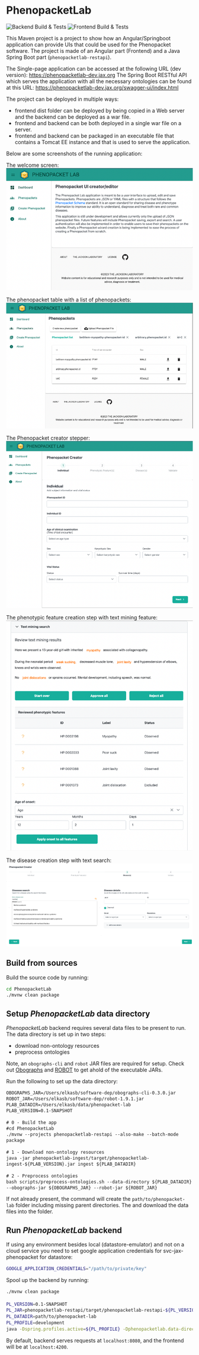 # PhenopacketLab

![Backend Build & Tests](https://github.com/TheJacksonLaboratory/PhenopacketLab/actions/workflows/backend-ci.yml/badge.svg)
![Frontend Build & Tests](https://github.com/TheJacksonLaboratory/PhenopacketLab/actions/workflows/frontend-ci.yml/badge.svg)

This Maven project is a project to show how an Angular/Springboot application can provide UIs that could be used for the Phenopacket software. The project is made of an Angular part (Frontend) and a Java Spring Boot part (`phenopacketlab-restapi`). 

The Single-page application can be accessed at the following URL (dev version): https://phenopacketlab-dev.jax.org
The Spring Boot RESTful API which serves the application with all the necessary ontologies can be found at this URL: https://phenopacketlab-dev.jax.org/swagger-ui/index.html

The project can be deployed in  multiple ways: 
* frontend dist folder can be deployed by being copied in a Web server and the backend can be deployed as a war file.
* frontend and backend can be both deployed in a single war file on a server.
* frontend and backend can be packaged in an executable file that contains a Tomcat EE instance and that is used to serve the application.

Below are some screenshots of the running application:

The welcome screen:
![Alt text](/resources/welcome-screenshot.png?raw=true)

The phenopacket table with a list of phenopackets:
![Alt text](/resources/phenopacket-list-screenshot.png?raw=true)

The Phenopacket creator stepper:
![Alt text](/resources/phenopacket-creator-screenshot.png?raw=true)

The phenotypic feature creation step with text mining feature:
![Alt text](/resources/text-mining-screenshot.png?raw=true)

The disease creation step with text search:
![Alt text](/resources/disease-screenshot.png?raw=true)

## Build from sources

Build the source code by running:

```bash
cd PhenopacketLab
./mvnw clean package
```

## Setup *PhenopacketLab* data directory

*PhenopacketLab* backend requires several data files to be present to run. The data directory is set up in two steps: 
- download non-ontology resources
- preprocess ontologies

Note, an `obographs-cli` and `robot` JAR files are required for setup. Check out [Obographs](https://github.com/geneontology/obographs) 
and [ROBOT](https://robot.obolibrary.org/) to get ahold of the executable JARs.

Run the following to set up the data directory:

```shell
OBOGRAPHS_JAR=/Users/elkasb/software-dep/obographs-cli-0.3.0.jar
ROBOT_JAR=/Users/elkasb/software-dep/robot-1.9.1.jar
PLAB_DATADIR=/Users/elkasb/data/phenopacket-lab
PLAB_VERSION=0.1-SNAPSHOT

# 0 - Build the app
#cd PhenopacketLab
./mvnw --projects phenopacketlab-restapi --also-make --batch-mode package

# 1 - Download non-ontology resources
java -jar phenopacketlab-ingest/target/phenopacketlab-ingest-${PLAB_VERSION}.jar ingest ${PLAB_DATADIR}

# 2 - Preprocess ontologies
bash scripts/preprocess-ontologies.sh --data-directory ${PLAB_DATADIR} --obographs-jar ${OBOGRAPHS_JAR} --robot-jar ${ROBOT_JAR}
```

If not already present, the command will create the `path/to/phenopacket-lab` folder including missing parent directories.
The and download the data files into the folder.

## Run *PhenopacketLab* backend

If using any environment besides local (datastore-emulator) and not on a cloud service you need to set
google application credentials for svc-jax-phenopacket for datastore:

```bash
GOOGLE_APPLICATION_CREDENTIALS="/path/to/private/key"
```

Spool up the backend by running:

```bash
./mvnw clean package

PL_VERSION=0.1-SNAPSHOT
PL_JAR=phenopacketlab-restapi/target/phenopacketlab-restapi-${PL_VERSION}.jar
PL_DATADIR=path/to/phenopacket-lab
PL_PROFILE=development
java -Dspring.profiles.active=${PL_PROFILE} -Dphenopacketlab.data-directory=${PL_DATADIR} -jar ${PL_JAR} 
```

By default, backend serves requests at `localhost:8080`, and the frontend will be at `localhost:4200`.
